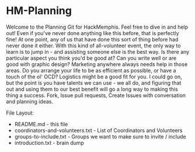 HM-Planning
===========
Welcome to the Planning Git for HackMemphis. Feel free to dive in and help out! Even if you've never done anything like this before, that is perfectly fine! At one point, any of us that have done this sort of thing before had never done it either. With this kind of all-volunteer event, the only way to learn is to jump in - and assisting someone else is the best way. Is there any particular aspect you think you'd be good at? Can you write well or are  good with graphic design? Marketing anywhere always needs help in those areas. Do you arrange your life to be as efficient as possible, or have a touch of the ol' OCD? Logistics might be a good fit for you. I could go on, but the point is you have talents we can use - we all do, and figuring that out and using them to our best benefit will go a long way to making this thing a success.
Fork, Issue pull requests, Create Issues with conversation and planning ideas.

File Layout:
* README.md - this file
* coordinators-and-volunteers.txt - List of Coordinators and Volunteers
* groups-to-include.txt - Groups we want to make sure to invite / include
* introduction.txt - brain dump

